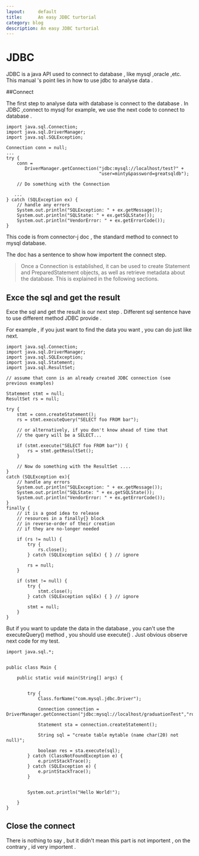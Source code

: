 ```yaml
---
layout:     default
title:      An easy JDBC turtorial
category: blog
description: An easy JDBC turtorial
---
```

#  JDBC

JDBC is a java API used to connect to database , like mysql ,oracle ,etc. This manual 's point lies in how to use jdbc to analyse data .

##Connect

The first step to analyse data with database is connect to the database . In JDBC ,connect to mysql for example, we use the next code to connect to database .

```
import java.sql.Connection;
import java.sql.DriverManager;
import java.sql.SQLException;

Connection conn = null;
...
try {
    conn =
       DriverManager.getConnection("jdbc:mysql://localhost/test?" +
                                   "user=minty&password=greatsqldb");

    // Do something with the Connection

   ...
} catch (SQLException ex) {
    // handle any errors
    System.out.println("SQLException: " + ex.getMessage());
    System.out.println("SQLState: " + ex.getSQLState());
    System.out.println("VendorError: " + ex.getErrorCode());
}

```
This code is from connector-j doc , the standard method to connect to mysql database.

The doc has a sentence to show how importent the connect step.

>Once a Connection is established, it can be used to create Statement and PreparedStatement objects, as well as retrieve metadata about the database. This is explained in the following sections.

## Exce the sql and get the result

Exce the sql and get the result is our next step . Different sql sentence have to use different method JDBC provide .

For example , if you just want to find the data you want , you can do just like next.

```
import java.sql.Connection;
import java.sql.DriverManager;
import java.sql.SQLException;
import java.sql.Statement;
import java.sql.ResultSet;

// assume that conn is an already created JDBC connection (see previous examples)

Statement stmt = null;
ResultSet rs = null;

try {
    stmt = conn.createStatement();
    rs = stmt.executeQuery("SELECT foo FROM bar");

    // or alternatively, if you don't know ahead of time that
    // the query will be a SELECT...

    if (stmt.execute("SELECT foo FROM bar")) {
        rs = stmt.getResultSet();
    }

    // Now do something with the ResultSet ....
}
catch (SQLException ex){
    // handle any errors
    System.out.println("SQLException: " + ex.getMessage());
    System.out.println("SQLState: " + ex.getSQLState());
    System.out.println("VendorError: " + ex.getErrorCode());
}
finally {
    // it is a good idea to release
    // resources in a finally{} block
    // in reverse-order of their creation
    // if they are no-longer needed

    if (rs != null) {
        try {
            rs.close();
        } catch (SQLException sqlEx) { } // ignore

        rs = null;
    }

    if (stmt != null) {
        try {
            stmt.close();
        } catch (SQLException sqlEx) { } // ignore

        stmt = null;
    }
}

```

But if you want to update the data in the database , you can't use the executeQuery() method , you should use execute() . Just obvious observe next code for my test.

```
import java.sql.*;


public class Main {

    public static void main(String[] args) {


        try {
            Class.forName("com.mysql.jdbc.Driver");

            Connection connection = DriverManager.getConnection("jdbc:mysql://localhost/graduationTest","root","root");

            Statement sta = connection.createStatement();

            String sql = "create table mytable (name char(20) not null)";

            boolean res = sta.execute(sql);
        } catch (ClassNotFoundException e) {
            e.printStackTrace();
        } catch (SQLException e) {
            e.printStackTrace();
        }


        System.out.println("Hello World!");

    }
}
```

## Close the connect

There is nothing to say , but it didn't mean this part is not importent , on the contrary , id very importent .



